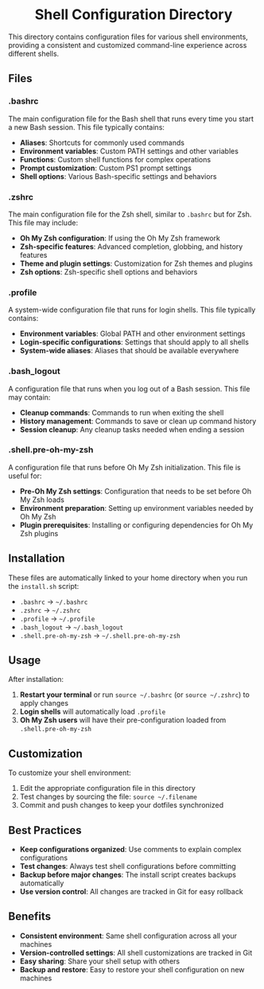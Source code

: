 <h1 align="center">Shell Configuration Directory</h1>

This directory contains configuration files for various shell environments, providing a consistent and customized command-line experience across different shells.

## Files

### .bashrc
The main configuration file for the Bash shell that runs every time you start a new Bash session. This file typically contains:
- **Aliases**: Shortcuts for commonly used commands
- **Environment variables**: Custom PATH settings and other variables
- **Functions**: Custom shell functions for complex operations
- **Prompt customization**: Custom PS1 prompt settings
- **Shell options**: Various Bash-specific settings and behaviors

### .zshrc
The main configuration file for the Zsh shell, similar to `.bashrc` but for Zsh. This file may include:
- **Oh My Zsh configuration**: If using the Oh My Zsh framework
- **Zsh-specific features**: Advanced completion, globbing, and history features
- **Theme and plugin settings**: Customization for Zsh themes and plugins
- **Zsh options**: Zsh-specific shell options and behaviors

### .profile
A system-wide configuration file that runs for login shells. This file typically contains:
- **Environment variables**: Global PATH and other environment settings
- **Login-specific configurations**: Settings that should apply to all shells
- **System-wide aliases**: Aliases that should be available everywhere

### .bash_logout
A configuration file that runs when you log out of a Bash session. This file may contain:
- **Cleanup commands**: Commands to run when exiting the shell
- **History management**: Commands to save or clean up command history
- **Session cleanup**: Any cleanup tasks needed when ending a session

### .shell.pre-oh-my-zsh
A configuration file that runs before Oh My Zsh initialization. This file is useful for:
- **Pre-Oh My Zsh settings**: Configuration that needs to be set before Oh My Zsh loads
- **Environment preparation**: Setting up environment variables needed by Oh My Zsh
- **Plugin prerequisites**: Installing or configuring dependencies for Oh My Zsh plugins

## Installation

These files are automatically linked to your home directory when you run the `install.sh` script:
- `.bashrc` → `~/.bashrc`
- `.zshrc` → `~/.zshrc`
- `.profile` → `~/.profile`
- `.bash_logout` → `~/.bash_logout`
- `.shell.pre-oh-my-zsh` → `~/.shell.pre-oh-my-zsh`

## Usage

After installation:
1. **Restart your terminal** or run `source ~/.bashrc` (or `source ~/.zshrc`) to apply changes
2. **Login shells** will automatically load `.profile`
3. **Oh My Zsh users** will have their pre-configuration loaded from `.shell.pre-oh-my-zsh`

## Customization

To customize your shell environment:
1. Edit the appropriate configuration file in this directory
2. Test changes by sourcing the file: `source ~/.filename`
3. Commit and push changes to keep your dotfiles synchronized

## Best Practices

- **Keep configurations organized**: Use comments to explain complex configurations
- **Test changes**: Always test shell configurations before committing
- **Backup before major changes**: The install script creates backups automatically
- **Use version control**: All changes are tracked in Git for easy rollback

## Benefits

- **Consistent environment**: Same shell configuration across all your machines
- **Version-controlled settings**: All shell customizations are tracked in Git
- **Easy sharing**: Share your shell setup with others
- **Backup and restore**: Easy to restore your shell configuration on new machines
